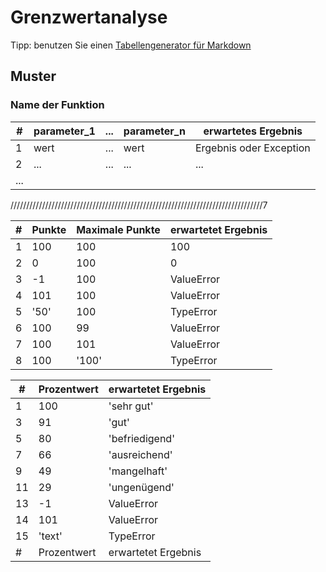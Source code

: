 # Grenzwertanalyse
Tipp: benutzen Sie einen [Tabellengenerator für Markdown](https://www.tablesgenerator.com/markdown_tables)

## Muster
### Name der Funktion
| #   | parameter_1 | ... | parameter_n | erwartetes Ergebnis      |
|-----|-------------|-----|-------------|--------------------------|
| 1   | wert        | ... | wert        | Ergebnis  oder Exception |
| 2   | ...         | ... | ...         | ...                      |
| ... |             |     |             |                          |

////////////////////////////////////////////////////////////////////////////////7

| #   | Punkte | Maximale Punkte | erwartetet Ergebnis |
| --- | ------ | --------------- | ------------------- |
| 1   | 100    | 100             | 100                 |
| 2   | 0      | 100             | 0                   |
| 3   | -1     | 100             | ValueError          |
| 4   | 101    | 100             | ValueError          |
| 5   | '50'   | 100             | TypeError           |
| 6   | 100    | 99              | ValueError          |
| 7   | 100    | 101             | ValueError          |
| 8   | 100    | '100'           | TypeError           |

| #   | Prozentwert | erwartetet Ergebnis |
| --- | ----------- | ------------------- |
| 1   | 100         | 'sehr gut'          |
| 3   | 91          | 'gut'               |
| 5   | 80          | 'befriedigend'      |
| 7   | 66          | 'ausreichend'       |
| 9   | 49          | 'mangelhaft'        |
| 11  | 29          | 'ungenügend'        |
| 13  | -1          | ValueError          |
| 14  | 101         | ValueError          |
| 15  | 'text'      | TypeError           |
| #   | Prozentwert | erwartetet Ergebnis |

